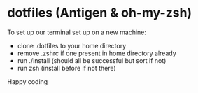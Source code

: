 # dotfiles (Antigen & oh-my-zsh)

To set up our terminal set up on a new machine:
- clone .dotfiles to your home directory
- remove .zshrc if one present in home directory already
- run ./install (should all be successful but sort if not)
- run zsh (install before if not there)

Happy coding
